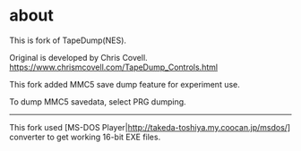 # about
This is fork of TapeDump(NES).

Original is developed by Chris Covell.
https://www.chrismcovell.com/TapeDump_Controls.html

This fork added MMC5 save dump feature for experiment use.

To dump MMC5 savedata, select PRG dumping.

----

This fork used [MS-DOS Player|http://takeda-toshiya.my.coocan.jp/msdos/] converter to get working 16-bit EXE files.
